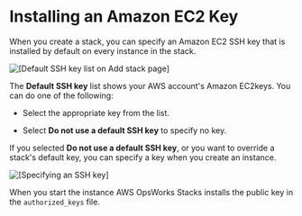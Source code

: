 # Installing an Amazon EC2 Key<a name="security-settingec2key"></a>

When you create a stack, you can specify an Amazon EC2 SSH key that is installed by default on every instance in the stack\.

![\[Default SSH key list on Add stack page\]](http://docs.aws.amazon.com/opsworks/latest/userguide/images/ec2_keys.png)

The **Default SSH key** list shows your AWS account's Amazon EC2keys\. You can do one of the following: 

+ Select the appropriate key from the list\.

+ Select **Do not use a default SSH key** to specify no key\.

If you selected **Do not use a default SSH key**, or you want to override a stack's default key, you can specify a key when you create an instance\.

![\[Specifying an SSH key\]](http://docs.aws.amazon.com/opsworks/latest/userguide/images/instance_keys.png)

When you start the instance AWS OpsWorks Stacks installs the public key in the `authorized_keys` file\.